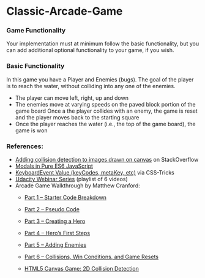 # Classic-Arcade-Game

### Game Functionality

Your implementation must at minimum follow the basic functionality, but you can add additional optional functionality to your game, if you wish.

### Basic Functionality

In this game you have a Player and Enemies (bugs). The goal of the player is to reach the water, without colliding into any one of the enemies.

* The player can move left, right, up and down
* The enemies move at varying speeds on the paved block portion of the game board
Once a the player collides with an enemy, the game is reset and the player moves back to the starting square
* Once the player reaches the water (i.e., the top of the game board), the game is won

### References:
* [Adding collision detection to images drawn on canvas](https://stackoverflow.com/questions/13916966/adding-collision-detection-to-images-drawn-on-canvas) on StackOverflow
* [Modals in Pure ES6 JavaScript](https://lowrey.me/modals-in-pure-es6-javascript/)
* [KeyboardEvent Value (keyCodes, metaKey, etc)](https://css-tricks.com/snippets/javascript/javascript-keycodes/) via CSS-Tricks
* [Udacity Webinar Series](https://www.youtube.com/playlist?list=PLdUdGSe4kmWbEQDQ2g8A0zPx1EM9DJZpp) (playlist of 6 videos)
* Arcade Game Walkthrough by Matthew Cranford:
    * [Part 1 – Starter Code Breakdown](https://matthewcranford.com/arcade-game-walkthrough-part-1-starter-code-breakdown/)
    * [Part 2 – Pseudo Code](https://matthewcranford.com/arcade-game-walkthrough-part-2-pseudo-code/)
    * [Part 3 – Creating a Hero](https://matthewcranford.com/arcade-game-walkthrough-part-3-creating-a-hero/)
    * [Part 4 – Hero’s First Steps](https://matthewcranford.com/arcade-game-walkthrough-part-4-heros-first-steps/)
    * [Part 5 – Adding Enemies](https://matthewcranford.com/arcade-game-walkthrough-part-5-adding-enemies/)
    * [Part 6 – Collisions, Win Conditions, and Game Resets](https://matthewcranford.com/arcade-game-walkthrough-part-6-collisions-win-conditions-and-game-resets/)

    * [HTML5 Canvas Game: 2D Collision Detection](http://blog.sklambert.com/html5-canvas-game-2d-collision-detection#d-collision-detection)